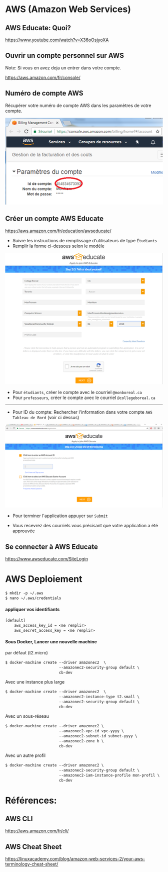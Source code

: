 # AWS (Amazon Web Services)


## AWS Educate: Quoi?

https://www.youtube.com/watch?v=X36oOsjyoXA

## Ouvrir un compte personnel sur AWS 

Note: Si vous en avez deja un entrer dans votre compte.

https://aws.amazon.com/fr/console/

## Numéro de compte AWS

Récupérer votre numéro de compte AWS dans les paramètres de votre compte.

![alt tag](images/IDduCompte.png)


## Créer un compte AWS Educate

https://aws.amazon.com/fr/education/awseducate/

* Suivre les instructions de remplissage d'utilisateurs de type `Étudiants`  
* Remplir la forme ci-dessous selon le modèle

![alt tag](images/AWSEducateForm.png)

* Pour `étudiants`, créer le compte avec le courriel `@monboreal.ca`  
* Pour `professeurs`, créer le compte avec le courriel `@collegeboreal.ca`  

---

* Pour ID du compte:  Rechercher l'information dans votre compte `AWS Tableau de Bord` (voir ci dessus)

![alt tag](images/aws.PNG)

* Pour terminer l'application appuyer sur `Submit`

* Vous recevrez des courriels vous précisant que votre application a été approuvée

## Se connecter à AWS Educate

https://www.awseducate.com/SiteLogin


# AWS Deploiement

```
$ mkdir -p ~/.aws
$ nano ~/.aws/credentials
```

#### appliquer vos identifiants

```
[default]
    aws_access_key_id = <me remplir>
    aws_secret_access_key = <me remplir>

```

#### Sous Docker, Lancer une nouvelle machine

par défaut (t2.micro)
```
$ docker-machine create --driver amazonec2  \
                        --amazonec2-security-group default \
                        cb-dev
```

Avec une instance plus large
```
$ docker-machine create --driver amazonec2  \ 
                        --amazonec2-instance-type t2.small \
                        --amazonec2-security-group default \
                        cb-dev
```

Avec un sous-réseau
```
$ docker-machine create --driver amazonec2 \
                        --amazonec2-vpc-id vpc-yyyy \
                        --amazonec2-subnet-id subnet-yyyy \
                        --amazonec2-zone b \
                        cb-dev
```

Avec un autre profil
```
$ docker-machine create --driver amazonec2 \
                        --amazonec2-security-group default \
                        --amazonec2-iam-instance-profile mon-profil \  
                        cb-dev
```


# Références: 

## AWS CLI

https://aws.amazon.com/fr/cli/

## AWS Cheat Sheet

https://linuxacademy.com/blog/amazon-web-services-2/your-aws-terminology-cheat-sheet/


